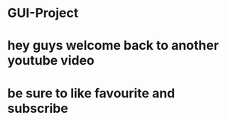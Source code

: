 # GUI-Project
# hey guys welcome back to another youtube video
# be sure to like favourite and subscribe